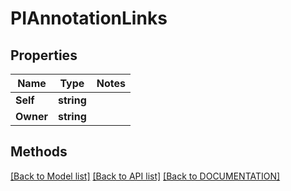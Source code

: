 # PIAnnotationLinks

## Properties
Name | Type | Notes
------------ | ------------- | -------------
**Self** | **string**
**Owner** | **string**

## Methods
[[Back to Model list]](../../DOCUMENTATION.md#documentation-for-models) [[Back to API list]](../../DOCUMENTATION.md#documentation-for-api-endpoints) [[Back to DOCUMENTATION]](../../DOCUMENTATION.md)
